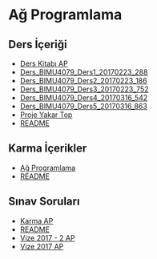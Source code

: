 # Ağ Programlama

<!--Index-->

## Ders İçeriği

- [Ders Kitabı AP](./Ders%20%C4%B0%C3%A7eri%C4%9Fi/Ders%20Kitab%C4%B1%20AP.pdf)
- [Ders_BIMU4079_Ders1_20170223_288](./Ders%20%C4%B0%C3%A7eri%C4%9Fi/Ders_BIMU4079_Ders1_20170223_288.pdf)
- [Ders_BIMU4079_Ders2_20170223_186](./Ders%20%C4%B0%C3%A7eri%C4%9Fi/Ders_BIMU4079_Ders2_20170223_186.pdf)
- [Ders_BIMU4079_Ders3_20170223_752](./Ders%20%C4%B0%C3%A7eri%C4%9Fi/Ders_BIMU4079_Ders3_20170223_752.pdf)
- [Ders_BIMU4079_Ders4_20170316_542](./Ders%20%C4%B0%C3%A7eri%C4%9Fi/Ders_BIMU4079_Ders4_20170316_542.pdf)
- [Ders_BIMU4079_Ders5_20170316_863](./Ders%20%C4%B0%C3%A7eri%C4%9Fi/Ders_BIMU4079_Ders5_20170316_863.pdf)
- [Proje Yakar Top](./Ders%20%C4%B0%C3%A7eri%C4%9Fi/Proje%20Yakar%20Top.pdf)
- [README](./Ders%20%C4%B0%C3%A7eri%C4%9Fi/README.md)

## Karma İçerikler

- [Ağ Programlama](./Karma%20%C4%B0%C3%A7erikler/A%C4%9F%20Programlama.rar)
- [README](./Karma%20%C4%B0%C3%A7erikler/README.md)

## Sınav Soruları

- [Karma AP](./S%C4%B1nav%20Sorular%C4%B1/Karma%20AP.pdf)
- [README](./S%C4%B1nav%20Sorular%C4%B1/README.md)
- [Vize 2017 - 2 AP](./S%C4%B1nav%20Sorular%C4%B1/Vize%202017%20-%202%20AP.pdf)
- [Vize 2017 AP](./S%C4%B1nav%20Sorular%C4%B1/Vize%202017%20AP.pdf)



<!--Index-->

